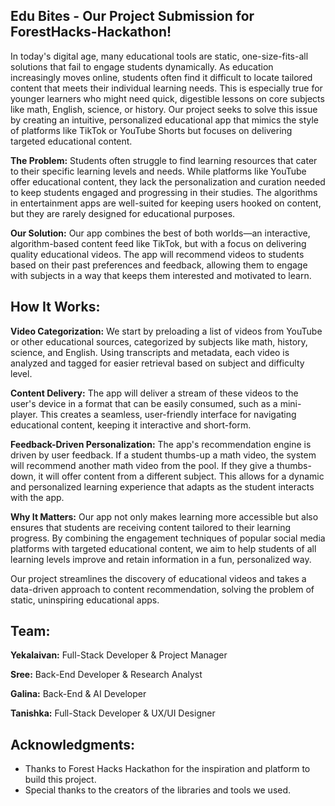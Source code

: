 ## Edu Bites - Our Project Submission for ForestHacks-Hackathon!

In today's digital age, many educational tools are static, one-size-fits-all solutions that fail to engage students dynamically. As education increasingly moves online, students often find it difficult to locate tailored content that meets their individual learning needs. This is especially true for younger learners who might need quick, digestible lessons on core subjects like math, English, science, or history. Our project seeks to solve this issue by creating an intuitive, personalized educational app that mimics the style of platforms like TikTok or YouTube Shorts but focuses on delivering targeted educational content.

**The Problem:** Students often struggle to find learning resources that cater to their specific learning levels and needs. While platforms like YouTube offer educational content, they lack the personalization and curation needed to keep students engaged and progressing in their studies. The algorithms in entertainment apps are well-suited for keeping users hooked on content, but they are rarely designed for educational purposes.

**Our Solution:** Our app combines the best of both worlds—an interactive, algorithm-based content feed like TikTok, but with a focus on delivering quality educational videos. The app will recommend videos to students based on their past preferences and feedback, allowing them to engage with subjects in a way that keeps them interested and motivated to learn.

## How It Works:

**Video Categorization:** We start by preloading a list of videos from YouTube or other educational sources, categorized by subjects like math, history, science, and English. Using transcripts and metadata, each video is analyzed and tagged for easier retrieval based on subject and difficulty level.

**Content Delivery:** The app will deliver a stream of these videos to the user's device in a format that can be easily consumed, such as a mini-player. This creates a seamless, user-friendly interface for navigating educational content, keeping it interactive and short-form.

**Feedback-Driven Personalization:** The app's recommendation engine is driven by user feedback. If a student thumbs-up a math video, the system will recommend another math video from the pool. If they give a thumbs-down, it will offer content from a different subject. This allows for a dynamic and personalized learning experience that adapts as the student interacts with the app.

**Why It Matters:** Our app not only makes learning more accessible but also ensures that students are receiving content tailored to their learning progress. By combining the engagement techniques of popular social media platforms with targeted educational content, we aim to help students of all learning levels improve and retain information in a fun, personalized way.

Our project streamlines the discovery of educational videos and takes a data-driven approach to content recommendation, solving the problem of static, uninspiring educational apps.

## Team:

**Yekalaivan:** Full-Stack Developer & Project Manager

**Sree:** Back-End Developer & Research Analyst

**Galina:** Back-End & AI Developer

**Tanishka:** Full-Stack Developer & UX/UI Designer

## Acknowledgments:

- Thanks to Forest Hacks Hackathon for the inspiration and platform to build this project.
- Special thanks to the creators of the libraries and tools we used.
